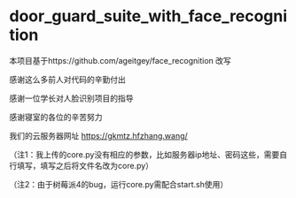 # door_guard_suite_with_face_recognition

本项目基于https://github.com/ageitgey/face_recognition 改写

感谢这么多前人对代码的辛勤付出

感谢一位学长对人脸识别项目的指导

感谢寝室的各位的辛苦努力


我们的云服务器网址 https://gkmtz.hfzhang.wang/

（注1：我上传的core.py没有相应的参数，比如服务器ip地址、密码这些，需要自行填写，填写之后将文件名改为core.py）

（注2：由于树莓派4的bug，运行core.py需配合start.sh使用）
